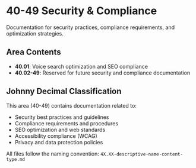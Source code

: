 # 40-49 Security & Compliance

Documentation for security practices, compliance requirements, and optimization strategies.

## Area Contents

- **40.01**: Voice search optimization and SEO compliance
- **40.02-49**: Reserved for future security and compliance documentation

## Johnny Decimal Classification

This area (40-49) contains documentation related to:

- Security best practices and guidelines
- Compliance requirements and procedures
- SEO optimization and web standards
- Accessibility compliance (WCAG)
- Privacy and data protection policies

All files follow the naming convention: `4X.XX-descriptive-name-content-type.md`
